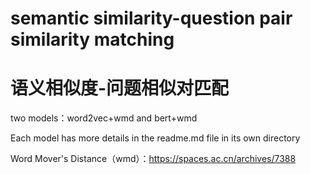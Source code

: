 # semantic similarity-question pair similarity matching
# 语义相似度-问题相似对匹配

two models：word2vec+wmd and bert+wmd

Each model has more details in the readme.md file in its own directory

Word Mover's Distance（wmd）：https://spaces.ac.cn/archives/7388
